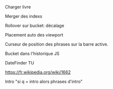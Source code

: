 Charger livre

Merger des indexs

Rollover sur bucket: décalage

Placement auto des viewport

Curseur de position des phrases sur la barre active.

Bucket dans l'historique JS

DateFinder TU

https://fr.wikipedia.org/wiki/1662

Intro "si q = intro alors phrases d'intro"
